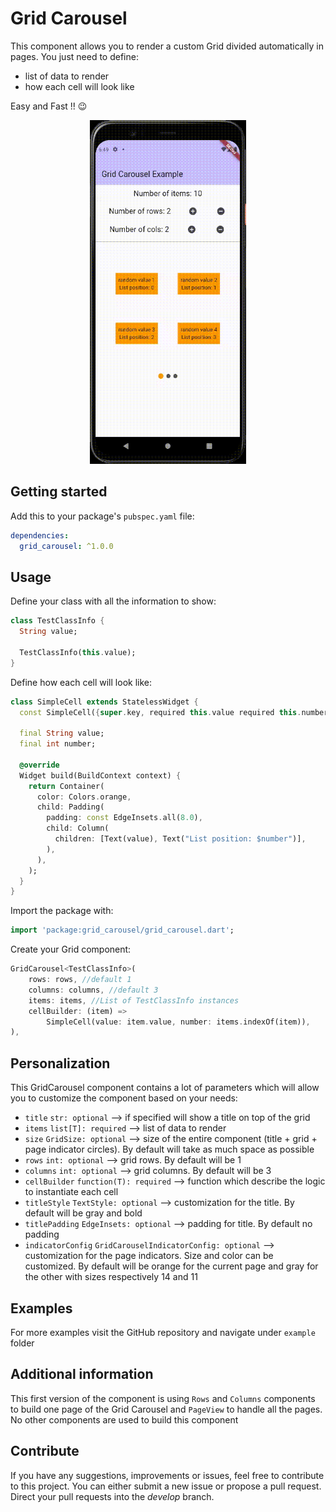 # Grid Carousel

This component allows you to render a custom Grid divided automatically in pages.
You just need to define:
- list of data to render
- how each cell will look like

Easy and Fast !! 😉

<p align="center">
  <img src="https://raw.githubusercontent.com/AgostaGiorgio/grid_carousel/1.0.0/example/grid_carousel.gif" alt="Demo Example App" style="margin:auto"  width="250"  height="550">
</p>

## Getting started
Add this to your package's `pubspec.yaml` file:

```yaml
dependencies:
  grid_carousel: ^1.0.0
```

## Usage
Define your class with all the information to show:
```dart
class TestClassInfo {
  String value;

  TestClassInfo(this.value);
}
```

Define how each cell will look like:
```dart
class SimpleCell extends StatelessWidget {
  const SimpleCell({super.key, required this.value required this.number});

  final String value;
  final int number;

  @override
  Widget build(BuildContext context) {
    return Container(
      color: Colors.orange,
      child: Padding(
        padding: const EdgeInsets.all(8.0),
        child: Column(
          children: [Text(value), Text("List position: $number")],
        ),
      ),
    );
  }
}
```

Import the package with:
```dart
import 'package:grid_carousel/grid_carousel.dart';
```

Create your Grid component:
```dart
GridCarousel<TestClassInfo>(
    rows: rows, //default 1
    columns: columns, //default 3
    items: items, //List of TestClassInfo instances
    cellBuilder: (item) =>
        SimpleCell(value: item.value, number: items.indexOf(item)),
),
```

## Personalization
This GridCarousel component contains a lot of parameters which will allow you to customize the component based on your needs:

- `title` `str: optional` --> if specified will show a title on top of the grid
- `items` `list[T]: required` --> list of data to render
- `size` `GridSize: optional` --> size of the entire component (title + grid + page indicator circles). By default will take as much space as possible
- `rows` `int: optional` --> grid rows. By default will be 1
- `columns` `int: optional` --> grid columns. By default will be 3
- `cellBuilder` `function(T): required` --> function which describe the logic to instantiate each cell
- `titleStyle` `TextStyle: optional` --> customization for the title. By default will be gray and bold
- `titlePadding` `EdgeInsets: optional` --> padding for title. By default no padding
- `indicatorConfig` `GridCarouselIndicatorConfig: optional` --> customization for the page indicators. Size and color can be customized. By default will be orange for the current page and gray for the other with sizes respectively 14 and 11

## Examples
For more examples visit the GitHub repository and navigate under `example` folder 

## Additional information
This first version of the component is using `Rows` and `Columns` components to build one page of the Grid Carousel and `PageView` to handle all the pages.
No other components are used to build this component

## Contribute
If you have any suggestions, improvements or issues, feel free to contribute to this project.
You can either submit a new issue or propose a pull request. Direct your pull requests into the *develop* branch.